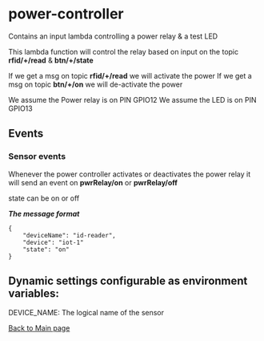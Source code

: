 # power-controller
Contains an input lambda controlling a power relay & a test LED

This lambda function will control the relay based on input on the topic **rfid/+/read** & **btn/+/state**

If we get a msg on topic **rfid/+/read** we will activate the power
If we get a msg on topic **btn/+/on** we will de-activate the power

We assume the Power relay is on PIN GPIO12
We assume the LED is on PIN GPIO13

## Events

### Sensor events
Whenever the power controller activates or deactivates the power relay it will send an event on **pwrRelay/on** or **pwrRelay/off**

state can be on or off

***The message format***
```
{
    "deviceName": "id-reader",
    "device": "iot-1"
    "state": "on"
}
```

## Dynamic settings configurable as environment variables:
DEVICE_NAME: The logical name of the sensor

[Back to Main page](../README.md)